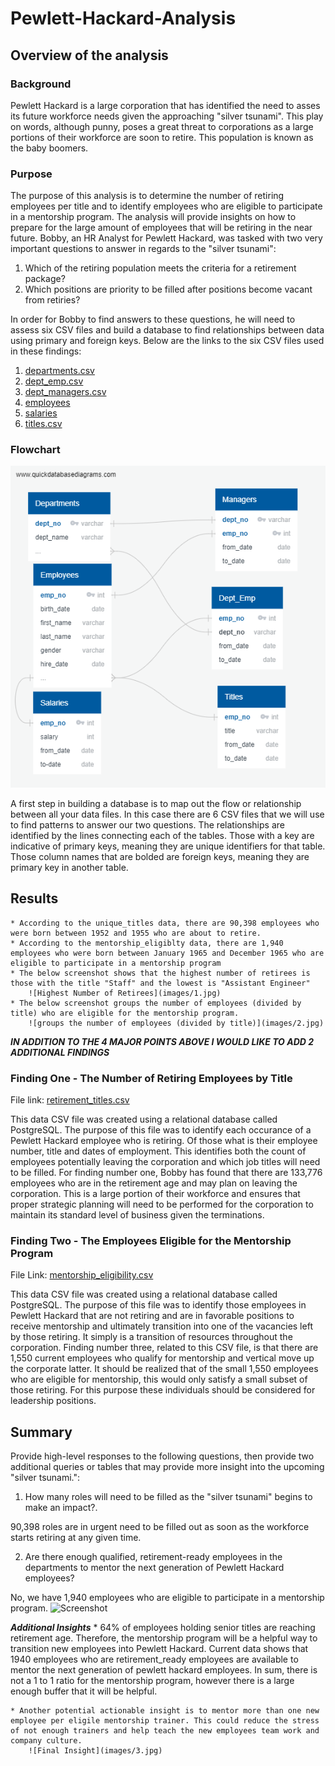 # Pewlett-Hackard-Analysis #

## Overview of the analysis ##
### Background ###
  Pewlett Hackard is a large corporation that has identified the need to asses its future workforce needs given the approaching "silver tsunami". This play on words, although punny, poses a great threat to corporations as a large portions of their workforce are soon to retire. This population is known as the baby boomers.

### Purpose ###
  The purpose of this analysis is to determine the number of retiring employees per title and to identify employees who are eligible to participate in a mentorship program. The analysis will provide insights on how to prepare for the large amount of employees that will be retiring in the near future.
  Bobby, an HR Analyst for Pewlett Hackard, was tasked with two very important questions to answer in regards to the "silver tsunami":
  1. Which of the retiring population meets the criteria for a retirement package?
  2. Which positions are priority to be filled after positions become vacant from retiries?
  
  In order for Bobby to find answers to these questions, he will need to assess six CSV files and build a database to find relationships between data using primary and foreign keys. Below are the links to the six CSV files used in these findings:
  1. [departments.csv](https://github.com/salvamike/Pewlett-Hackard-Analysis/blob/main/Data/departments.csv)
  2. [dept_emp.csv](https://github.com/salvamike/Pewlett-Hackard-Analysis/blob/main/Data/dept_emp.csv)
  3. [dept_managers.csv](https://github.com/salvamike/Pewlett-Hackard-Analysis/blob/main/Data/dept_manager.csv)
  4. [employees](https://github.com/salvamike/Pewlett-Hackard-Analysis/blob/main/Data/employees.csv)
  5. [salaries](https://github.com/salvamike/Pewlett-Hackard-Analysis/blob/main/Data/salaries.csv)
  6. [titles.csv](https://github.com/salvamike/Pewlett-Hackard-Analysis/blob/main/Data/titles.csv)
  
### Flowchart ###
![Screenshot](https://github.com/salvamike/Pewlett-Hackard-Analysis/blob/main/EmployeeDB.png)
  
  A first step in building a database is to map out the flow or relationship between all your data files. In this case there are 6 CSV files that we will use to find patterns to answer our two questions. The relationships are identified by the lines connecting each of the tables. Those with a key are indicative of primary keys, meaning they are unique identifiers for that table. Those column names that are bolded are foreign keys, meaning they are primary key in another table.

## Results ##
	* According to the unique_titles data, there are 90,398 employees who were born between 1952 and 1955 who are about to retire.
	* According to the mentorship_eligiblty data, there are 1,940 employees who were born between January 1965 and December 1965 who are eligible to participate in a mentorship program
	* The below screenshot shows that the highest number of retirees is those with the title "Staff" and the lowest is "Assistant Engineer"
		![Highest Number of Retirees](images/1.jpg)
	* The below screenshot groups the number of employees (divided by title) who are eligible for the mentorship program.
		![groups the number of employees (divided by title)](images/2.jpg)

***IN ADDITION TO THE 4 MAJOR POINTS ABOVE I WOULD LIKE TO ADD 2 ADDITIONAL FINDINGS***
### Finding One - The Number of Retiring Employees by Title ###
File link: [retirement_titles.csv](https://github.com/salvamike/Pewlett-Hackard-Analysis/blob/main/Data/retirement_titles.csv)
  
  This data CSV file was created using a relational database called PostgreSQL. The purpose of this file was to identify each occurance of a Pewlett Hackard employee who is retiring. Of those what is their employee number, title and dates of employment. This identifies both the count of employees potentially leaving the corporation and which job titles will need to be filled. For finding number one, Bobby has found that there are 133,776 employees who are in the retirement age and may plan on leaving the corporation. This is a large portion of their workforce and ensures that proper strategic planning will need to be performed for the corporation to maintain its standard level of business given the terminations.

### Finding Two - The Employees Eligible for the Mentorship Program ###
File Link: [mentorship_eligibility.csv](https://github.com/salvamike/Pewlett-Hackard-Analysis/blob/main/Data/mentorship_eligibility.csv)

  This data CSV file was created using a relational database called PostgreSQL. The purpose of this file was to identify those employees in Pewlett Hackard that are not retiring and are in favorable positions to receive mentorship and ultimately transition into one of the vacancies left by those retiring. It simply is a transition of resources throughout the corporation. Finding number three, related to this CSV file, is that there are 1,550 current employees who qualify for mentorship and vertical move up the corporate latter. It should be realized that of the small 1,550 employees who are eligible for mentorship, this would only satisfy a small subset of those retiring. For this purpose these individuals should be considered for leadership positions.

## Summary ##

Provide high-level responses to the following questions, then provide two additional queries or tables that may provide more insight into the upcoming "silver tsunami.":

1. How many roles will need to be filled as the "silver tsunami" begins to make an impact?.

90,398 roles are in urgent need to be filled out as soon as the workforce starts retiring at any given time.

2. Are there enough qualified, retirement-ready employees in the departments to mentor the next generation of Pewlett Hackard employees?

No, we have 1,940 employees who are eligible to participate in a mentorship program.
	![Screenshot](images/Question2image.jpg)

***Additional Insights***
	* 64% of employees holding senior titles are reaching retirement age. Therefore, the mentorship program will be a helpful way to transition new employees into Pewlett Hackard. Current data shows that 1940 employees who are retirement_ready employees are available to mentor the next generation of pewlett hackard employees. In sum, there is not a 1 to 1 ratio for the mentorship program, however there is a large enough buffer that it will be helpful.

	* Another potential actionable insight is to mentor more than one new employee per eligile mentorship trainer. This could reduce the stress of not enough trainers and help teach the new employees team work and company culture.
		![Final Insight](images/3.jpg)	